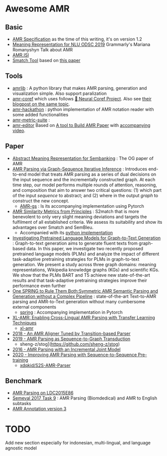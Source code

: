 # Awesome AMR

## Basic
- [AMR Specification](https://github.com/amrisi/amr-guidelines/blob/master/amr.md) as the time of this writing, it's on version 1.2
- [Meaning Representation for NLU ODSC 2019](https://www.youtube.com/watch?v=uCZ9nAe76Ss&t=1446s) Grammarly's Mariana Romanyshyn Talk about AMR
- [AMR.ISI](https://amr.isi.edu/) 
- [Smatch Tool](https://github.com/snowblink14/smatch) based on [this paper](https://amr.isi.edu/smatch-13.pdf)
## Tools

- [amrlib](https://github.com/bjascob/amrlib) : A python library that makes AMR parsing, generation and visualization simple. Also support paralization
- [amr-coref](https://github.com/bjascob/amr_coref) which uses follows [🤗 Neural Coref Project](https://github.com/huggingface/neuralcoref). Also see [their blogpost on the same topic](https://medium.com/huggingface/how-to-train-a-neural-coreference-model-neuralcoref-2-7bb30c1abdfe).
- [amr-hackathon](https://github.com/nschneid/amr-hackathon) : python implementation of AMR notation reader with some added functionalities
- [amr-metric-suite](https://github.com/Heidelberg-NLP/amr-metric-suite) : 
- [amr-editor](http://www.isi.edu/~ulf/amr/AMR-editor.html) Based on [A tool to Build AMR Paper](https://amr.isi.edu/papers/amr-editor-ulf2013a.pdf) with [accompanying video](http://youtu.be/hy3zrhgtAVQ).

## Paper

- [Abstract Meaning Representation for Sembanking](https://www.aclweb.org/anthology/W13-2322/) : The OG paper of AMR
- [AMR Parsing via Graph-Sequence Iterative Inference](https://arxiv.org/abs/2004.05572) : Introduces end-to-end model that treats AMR parsing as a series of dual decisions on the input sequence and the incrementally constructed graph. At each time step, our model performs multiple rounds of attention, reasoning, and composition that aim to answer two critical questions: (1) which part of the input _sequence_ to abstract; and (2) where in the output _graph_ to construct the new concept.
  - [AMR-gs](https://github.com/jcyk/AMR-gs) : Is its accompanying implementation using Pytorch
- [AMR Similarity Metrics from Principles](https://arxiv.org/abs/2001.10929) : S2match that is more benevolent to only very slight meaning deviations and targets the fulfilment of all established criteria. We assess its suitability and show its advantages over Smatch and SemBleu. 
  - Accompanied with its [python implementation](https://github.com/flipz357/amr-metric-suite)
- [Investigating Pretrained Language Models for Graph-to-Text Generation](https://arxiv.org/abs/2007.08426) : Graph-to-text generation aims to generate fluent texts from graph-based data. In this paper, we investigate two recently proposed pretrained language models (PLMs) and analyze the impact of different task-adaptive pretraining strategies for PLMs in graph-to-text generation. We present a study across three graph domains: meaning representations, Wikipedia knowledge graphs (KGs) and scientific KGs. We show that the PLMs BART and T5 achieve new state-of-the-art results and that task-adaptive pretraining strategies improve their performance even further
- [One SPRING to Rule Them Both:Symmetric AMR Semantic Parsing and Generation without a Complex Pipeline](https://github.com/SapienzaNLP/spring/raw/main/docs/preprint.pdf) : state-of-the-art Text-to-AMR parsing and AMR-to-Text generation without many cumbersome external components
  - [spring](https://github.com/SapienzaNLP/spring) : Accompanying implementation in Pytorch
- [XL-AMR: Enabling Cross-Lingual AMR Parsing with Transfer Learning Techniques](https://www.aclweb.org/anthology/2020.emnlp-main.195.pdf) 
  - [xl-amr](https://github.com/SapienzaNLP/xl-amr)
- [2018 - An AMR Aligner Tuned by Transition-based Parser](https://paperswithcode.com/paper/an-amr-aligner-tuned-by-transition-based)
- [2019 - AMR Parsing as Sequence-to-Graph Transduction](https://www.aclweb.org/anthology/P19-1009/)
  -  sheng-z/stog](https://github.com/sheng-z/stog)
- [2016 - AMR Parsing with an Incremental Joint Model](https://www.aclweb.org/anthology/D16-1065/)
- [2020 - Improving AMR Parsing with Sequence-to-Sequence Pre-training ](https://www.aclweb.org/anthology/2020.emnlp-main.196/)
  - [xdqkid/S2S-AMR-Parser](https://github.com/xdqkid/S2S-AMR-Parser)
## Benchmark

- [AMR Parsing on LDC2015E86](https://paperswithcode.com/sota/amr-parsing-on-ldc2015e86-1)
- [Semeval 2017 Task 9](https://alt.qcri.org/semeval2017/task9/) : AMR Parsing (Biomdedical) and AMR to English subtasks
- [AMR Annotation version 3](https://catalog.ldc.upenn.edu/LDC2020T02)
# TODO

Add new section especially for indonesian, multi-lingual, and language agnostic model
